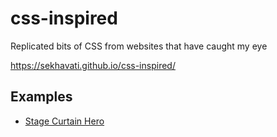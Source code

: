 # css-inspired

Replicated bits of CSS from websites that have caught my eye

https://sekhavati.github.io/css-inspired/

## Examples

* [Stage Curtain Hero](./src/stage-curtain-hero/index.html)
